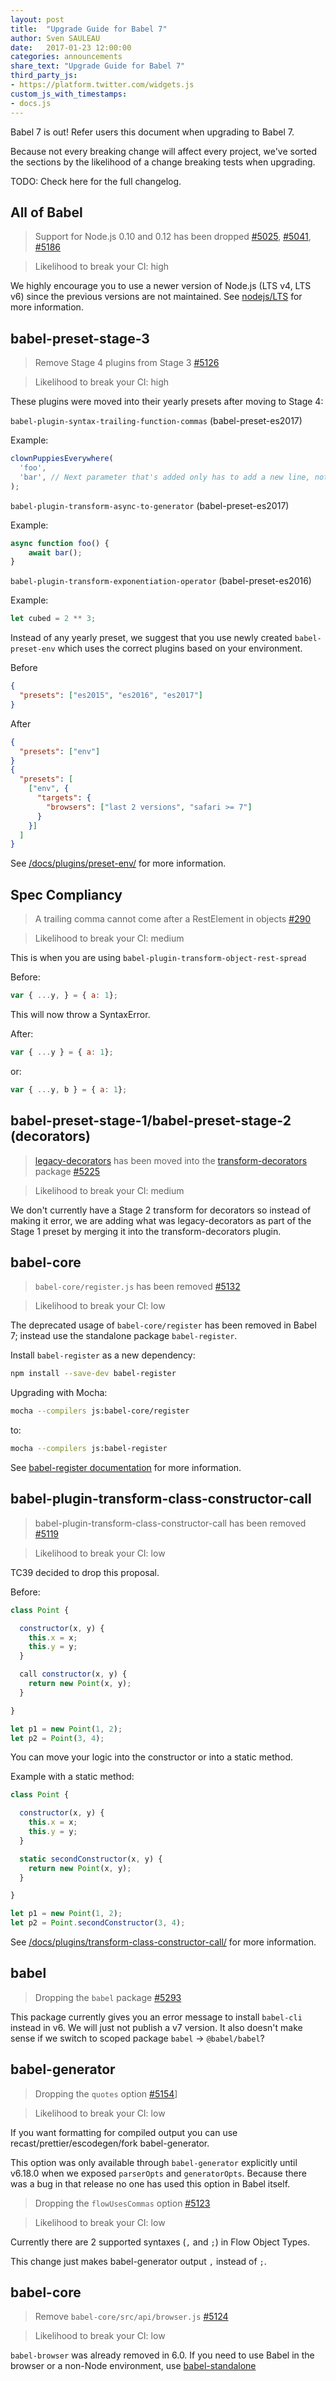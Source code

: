 ```yaml
---
layout: post
title:  "Upgrade Guide for Babel 7"
author: Sven SAULEAU
date:   2017-01-23 12:00:00
categories: announcements
share_text: "Upgrade Guide for Babel 7"
third_party_js:
- https://platform.twitter.com/widgets.js
custom_js_with_timestamps:
- docs.js
---
```


Babel 7 is out! Refer users this document when upgrading to Babel 7.

Because not every breaking change will affect every project, we've sorted the sections by the likelihood of a change breaking tests when upgrading.

TODO: Check here for the full changelog.

## All of Babel

> Support for Node.js 0.10 and 0.12 has been dropped [#5025](https://github.com/babel/babel/pull/5025), [#5041](https://github.com/babel/babel/pull/5041), [#5186](https://github.com/babel/babel/pull/5186)

> Likelihood to break your CI: high

We highly encourage you to use a newer version of Node.js (LTS v4, LTS v6) since the previous versions are not maintained.
See [nodejs/LTS](https://github.com/nodejs/LTS) for more information.

## babel-preset-stage-3

> Remove Stage 4 plugins from Stage 3 [#5126](https://github.com/babel/babel/pull/5126)

> Likelihood to break your CI: high

These plugins were moved into their yearly presets after moving to Stage 4:

`babel-plugin-syntax-trailing-function-commas` (babel-preset-es2017)

Example:

```js
clownPuppiesEverywhere(
  'foo',
  'bar', // Next parameter that's added only has to add a new line, not modify this line
);
```

`babel-plugin-transform-async-to-generator` (babel-preset-es2017)

Example:

```js
async function foo() {
    await bar();
}
```

`babel-plugin-transform-exponentiation-operator` (babel-preset-es2016)

Example:

```js
let cubed = 2 ** 3;
```

Instead of any yearly preset, we suggest that you use newly created `babel-preset-env` which uses the correct plugins based on your environment.

Before

```json
{
  "presets": ["es2015", "es2016", "es2017"]
}
```

After

```json
{
  "presets": ["env"]
}
{
  "presets": [
    ["env", {
      "targets": {
        "browsers": ["last 2 versions", "safari >= 7"]
      }
    }]
  ]
}
```

See [/docs/plugins/preset-env/](/docs/plugins/preset-env/) for more information.

## Spec Compliancy 

> A trailing comma cannot come after a RestElement in objects [#290](https://github.com/babel/babylon/pull/290)

> Likelihood to break your CI: medium

This is when you are using `babel-plugin-transform-object-rest-spread`

Before:

```js
var { ...y, } = { a: 1};
```

This will now throw a SyntaxError.

After:

```js
var { ...y } = { a: 1};
```

or:

```js
var { ...y, b } = { a: 1};
```

## babel-preset-stage-1/babel-preset-stage-2 (decorators)

> [legacy-decorators](https://github.com/loganfsmyth/babel-plugin-transform-decorators-legacy) has been moved into the [transform-decorators](https://github.com/babel/babel/tree/master/packages/babel-plugin-transform-decorators) package [#5225](https://github.com/babel/babel/pull/5225)

> Likelihood to break your CI: medium

We don't currently have a Stage 2 transform for decorators so instead of making it error, we are adding what was legacy-decorators as part of the Stage 1 preset by merging it into the transform-decorators plugin.

## babel-core

> `babel-core/register.js` has been removed [#5132](https://github.com/babel/babel/pull/5132)

> Likelihood to break your CI: low

The deprecated usage of `babel-core/register` has been removed in Babel 7; instead use the standalone package `babel-register`.

Install `babel-register` as a new dependency:

```sh
npm install --save-dev babel-register
```

Upgrading with Mocha:

```sh
mocha --compilers js:babel-core/register
```

to:

```sh
mocha --compilers js:babel-register
```

See [babel-register documentation](https://babeljs.io/docs/usage/babel-register/) for more information.

## babel-plugin-transform-class-constructor-call

> babel-plugin-transform-class-constructor-call has been removed [#5119](https://github.com/babel/babel/pull/5119)

> Likelihood to break your CI: low

TC39 decided to drop this proposal.

Before:

```js
class Point {

  constructor(x, y) {
    this.x = x;
    this.y = y;
  }

  call constructor(x, y) {
    return new Point(x, y);
  }

}

let p1 = new Point(1, 2);
let p2 = Point(3, 4);
```

You can move your logic into the constructor or into a static method.

Example with a static method:

```js
class Point {

  constructor(x, y) {
    this.x = x;
    this.y = y;
  }

  static secondConstructor(x, y) {
    return new Point(x, y);
  }

}

let p1 = new Point(1, 2);
let p2 = Point.secondConstructor(3, 4);
```

See [/docs/plugins/transform-class-constructor-call/](/docs/plugins/transform-class-constructor-call/) for more information.

## babel

> Dropping the `babel` package [#5293](https://github.com/babel/babel/pull/5293)

This package currently gives you an error message to install `babel-cli` instead in v6. We will just not publish a v7 version. It also doesn't make sense if we switch to scoped package `babel` -> `@babel/babel`?

## babel-generator

> Dropping the `quotes` option [#5154](https://github.com/babel/babel/pull/5154)]

> Likelihood to break your CI: low

If you want formatting for compiled output you can use recast/prettier/escodegen/fork babel-generator.

This option was only available through `babel-generator` explicitly until v6.18.0 when we exposed `parserOpts` and `generatorOpts`. Because there was a bug in that release no one has used this option in Babel itself.

> Dropping the `flowUsesCommas` option [#5123](https://github.com/babel/babel/pull/5123)

> Likelihood to break your CI: low

Currently there are 2 supported syntaxes (`,` and `;`) in Flow Object Types. 

This change just makes babel-generator output `,` instead of `;`.

## babel-core

> Remove `babel-core/src/api/browser.js` [#5124](https://github.com/babel/babel/pull/5124)

> Likelihood to break your CI: low

`babel-browser` was already removed in 6.0. If you need to use Babel in the browser or a non-Node environment, use [babel-standalone](https://github.com/babel/babel-standalone)
